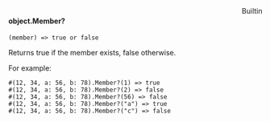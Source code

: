 <div style="float:right"><span class="builtin">Builtin</span></div>

#### object.Member?

``` suneido
(member) => true or false
```

Returns true if the member exists, false otherwise.

For example:

``` suneido
#(12, 34, a: 56, b: 78).Member?(1) => true
#(12, 34, a: 56, b: 78).Member?(2) => false
#(12, 34, a: 56, b: 78).Member?(56) => false
#(12, 34, a: 56, b: 78).Member?("a") => true
#(12, 34, a: 56, b: 78).Member?("c") => false
```